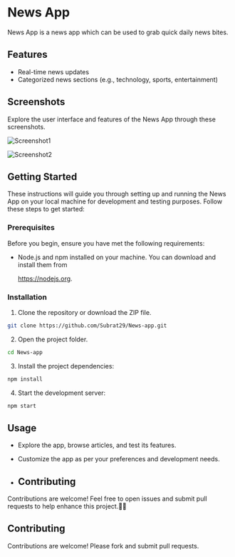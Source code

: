 # News App
News App is a news app which can be used to grab quick daily news bites.

## Features
- Real-time news updates
- Categorized news sections (e.g., technology, sports, entertainment)

## Screenshots
Explore the user interface and features of the News App through these screenshots.

![Screenshot1](https://ik.imagekit.io/subrat29/Screenshot%202023-10-18%20193925.png?updatedAt=1697638368425)

![Screenshot2](https://ik.imagekit.io/subrat29/Screenshot%202023-10-18%20193831.png?updatedAt=1697638379458)
  
## Getting Started
These instructions will guide you through setting up and running the News App on your local machine for development and testing purposes. Follow these steps to get started:

### Prerequisites
Before you begin, ensure you have met the following requirements:

- Node.js and npm installed on your machine. You can download and install them from
  
  https://nodejs.org.

### Installation

1. Clone the repository or download the ZIP file.

```bash
git clone https://github.com/Subrat29/News-app.git
```

2. Open the project folder.

```bash
cd News-app
```

3. Install the project dependencies:

```bash
npm install
```

4. Start the development server:

```bash
npm start
```

## Usage

- Explore the app, browse articles, and test its features.
- Customize the app as per your preferences and development needs.

- ## Contributing

Contributions are welcome! Feel free to open issues and submit pull requests to help enhance this project.🤝😁

## Contributing

Contributions are welcome! Please fork and submit pull requests.
